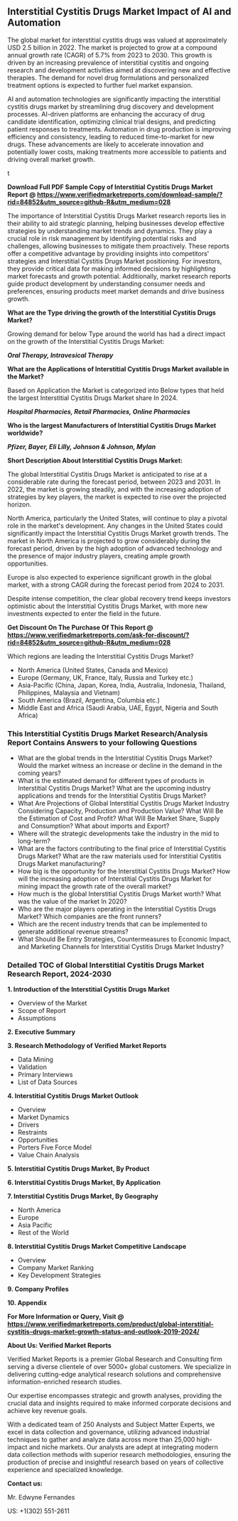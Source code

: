 <h2>Interstitial Cystitis Drugs Market Impact of AI and Automation</h2><p>The global market for interstitial cystitis drugs was valued at approximately USD 2.5 billion in 2022. The market is projected to grow at a compound annual growth rate (CAGR) of 5.7% from 2023 to 2030. This growth is driven by an increasing prevalence of interstitial cystitis and ongoing research and development activities aimed at discovering new and effective therapies. The demand for novel drug formulations and personalized treatment options is expected to further fuel market expansion.</p><p>AI and automation technologies are significantly impacting the interstitial cystitis drugs market by streamlining drug discovery and development processes. AI-driven platforms are enhancing the accuracy of drug candidate identification, optimizing clinical trial designs, and predicting patient responses to treatments. Automation in drug production is improving efficiency and consistency, leading to reduced time-to-market for new drugs. These advancements are likely to accelerate innovation and potentially lower costs, making treatments more accessible to patients and driving overall market growth.</p>t</p><p id="" class=""><strong>Download Full PDF Sample Copy of Interstitial Cystitis Drugs Market Report @ <a href="https://www.verifiedmarketreports.com/download-sample/?rid=84852&utm_source=github-R&utm_medium=028" target="_blank">https://www.verifiedmarketreports.com/download-sample/?rid=84852&utm_source=github-R&utm_medium=028</a></strong></p><p>The importance of&nbsp;Interstitial Cystitis Drugs Market research reports lies in their ability to aid strategic planning, helping businesses develop effective strategies by understanding market trends and dynamics. They play a crucial role in risk management by identifying potential risks and challenges, allowing businesses to mitigate them proactively. These reports offer a competitive advantage by providing insights into competitors' strategies and Interstitial Cystitis Drugs Market positioning. For investors, they provide critical data for making informed decisions by highlighting market forecasts and growth potential. Additionally, market research reports guide product development by understanding consumer needs and preferences, ensuring products meet market demands and drive business growth.</p><p><strong>What are the&nbsp;Type driving the growth of the Interstitial Cystitis Drugs Market?</strong></p><p id="" class="">Growing demand for below Type around the world has had a direct impact on the growth of the Interstitial Cystitis Drugs Market:</p><em><strong>Oral Therapy, Intravesical Therapy</strong></em></p><strong>What are the&nbsp;Applications&nbsp;of Interstitial Cystitis Drugs Market available in the Market?</strong></p><p id="" class="">Based on Application the Market is categorized into Below types that held the largest Interstitial Cystitis Drugs Market share In 2024.</p><em><strong>Hospital Pharmacies, Retail Pharmacies, Online Pharmacies</strong></em></p><strong>Who is the largest Manufacturers of Interstitial Cystitis Drugs Market worldwide?</strong></p><p><em><strong>Pfizer, Bayer, Eli Lilly, Johnson & Johnson, Mylan</strong></em></p><p id="" class=""><strong>Short Description About Interstitial Cystitis Drugs Market:</strong></p><p>The global Interstitial Cystitis Drugs Market is anticipated to rise at a considerable rate during the forecast period, between 2023 and 2031. In 2022, the market is growing steadily, and with the increasing adoption of strategies by key players, the market is expected to rise over the projected horizon.</p><p>North America, particularly the United States, will continue to play a pivotal role in the market's development. Any changes in the United States could significantly impact the Interstitial Cystitis Drugs Market growth trends. The market in North America is projected to grow considerably during the forecast period, driven by the high adoption of advanced technology and the presence of major industry players, creating ample growth opportunities.</p><p>Europe is also expected to experience significant growth in the global market, with a strong CAGR during the forecast period from 2024 to 2031.</p><p>Despite intense competition, the clear global recovery trend keeps investors optimistic about the Interstitial Cystitis Drugs Market, with more new investments expected to enter the field in the future.</p><p id="" class=""><strong>Get Discount On The Purchase Of This Report @ <a href="https://www.verifiedmarketreports.com/ask-for-discount/?rid=84852&utm_source=github-R&utm_medium=028" target="_blank">https://www.verifiedmarketreports.com/ask-for-discount/?rid=84852&utm_source=github-R&utm_medium=028</a></strong></p>Which regions are leading the Interstitial Cystitis Drugs Market?</p><ul><li>North America (United States, Canada and Mexico)</li><li>Europe (Germany, UK, France, Italy, Russia and Turkey etc.)</li><li>Asia-Pacific (China, Japan, Korea, India, Australia, Indonesia, Thailand, Philippines, Malaysia and Vietnam)</li><li>South America (Brazil, Argentina, Columbia etc.)</li><li>Middle East and Africa (Saudi Arabia, UAE, Egypt, Nigeria and South Africa)</li></ul><h3 id="" class="">This Interstitial Cystitis Drugs Market Research/Analysis Report Contains Answers to your following Questions</h3><ul><li>What are the global trends in the Interstitial Cystitis Drugs Market? Would the market witness an increase or decline in the demand in the coming years?</li><li>What is the estimated demand for different types of products in Interstitial Cystitis Drugs Market? What are the upcoming industry applications and trends for the Interstitial Cystitis Drugs Market?</li><li>What Are Projections of Global Interstitial Cystitis Drugs Market Industry Considering Capacity, Production and Production Value? What Will Be the Estimation of Cost and Profit? What Will Be Market Share, Supply and Consumption? What about imports and Export?</li><li>Where will the strategic developments take the industry in the mid to long-term?</li><li>What are the factors contributing to the final price of Interstitial Cystitis Drugs Market? What are the raw materials used for Interstitial Cystitis Drugs Market manufacturing?</li><li>How big is the opportunity for the Interstitial Cystitis Drugs Market? How will the increasing adoption of Interstitial Cystitis Drugs Market for mining impact the growth rate of the overall market?</li><li>How much is the global Interstitial Cystitis Drugs Market worth? What was the value of the market In 2020?</li><li>Who are the major players operating in the Interstitial Cystitis Drugs Market? Which companies are the front runners?</li><li>Which are the recent industry trends that can be implemented to generate additional revenue streams?</li><li>What Should Be Entry Strategies, Countermeasures to Economic Impact, and Marketing Channels for Interstitial Cystitis Drugs Market Industry?</li></ul><h3 id="" class="">Detailed TOC of Global Interstitial Cystitis Drugs Market Research Report, 2024-2030</h3><p id="" class=""><strong>1. Introduction of the Interstitial Cystitis Drugs Market</strong></p><ul><li>Overview of the Market</li><li>Scope of Report</li><li>Assumptions</li></ul><p id="" class=""><strong>2. Executive Summary</strong></p><p id="" class=""><strong>3. Research Methodology of Verified Market Reports</strong></p><ul><li>Data Mining</li><li>Validation</li><li>Primary Interviews</li><li>List of Data Sources</li></ul><p id="" class=""><strong>4. Interstitial Cystitis Drugs Market Outlook</strong></p><ul><li>Overview</li><li>Market Dynamics</li><li>Drivers</li><li>Restraints</li><li>Opportunities</li><li>Porters Five Force Model</li><li>Value Chain Analysis</li></ul><p id="" class=""><strong>5. Interstitial Cystitis Drugs Market, By Product</strong></p><p id="" class=""><strong>6. Interstitial Cystitis Drugs Market, By Application</strong></p><p id="" class=""><strong>7. Interstitial Cystitis Drugs Market, By Geography</strong></p><ul><li>North America</li><li>Europe</li><li>Asia Pacific</li><li>Rest of the World</li></ul><p id="" class=""><strong>8. Interstitial Cystitis Drugs Market Competitive Landscape</strong></p><ul><li>Overview</li><li>Company Market Ranking</li><li>Key Development Strategies</li></ul><p id="" class=""><strong>9. Company Profiles</strong></p><p id="" class=""><strong>10. Appendix</strong></p><p id="" class=""><strong>For More Information or Query, Visit @ <a href="https://www.verifiedmarketreports.com/product/global-interstitial-cystitis-drugs-market-growth-status-and-outlook-2019-2024/" target="_blank">https://www.verifiedmarketreports.com/product/global-interstitial-cystitis-drugs-market-growth-status-and-outlook-2019-2024/</a></strong></p><p id="" class=""><strong>About Us: Verified Market Reports</strong></p><p id="" class="">Verified Market Reports is a premier Global Research and Consulting firm serving a diverse clientele of over 5000+ global customers. We specialize in delivering cutting-edge analytical research solutions and comprehensive information-enriched research studies.</p><p id="" class="">Our expertise encompasses strategic and growth analyses, providing the crucial data and insights required to make informed corporate decisions and achieve key revenue goals.</p><p id="" class="">With a dedicated team of 250 Analysts and Subject Matter Experts, we excel in data collection and governance, utilizing advanced industrial techniques to gather and analyze data across more than 25,000 high-impact and niche markets. Our analysts are adept at integrating modern data collection methods with superior research methodologies, ensuring the production of precise and insightful research based on years of collective experience and specialized knowledge.</p><p id="" class=""><strong>Contact us:</strong></p><p id="" class="">Mr. Edwyne Fernandes</p><p id="" class="">US: +1(302) 551-2611</p>